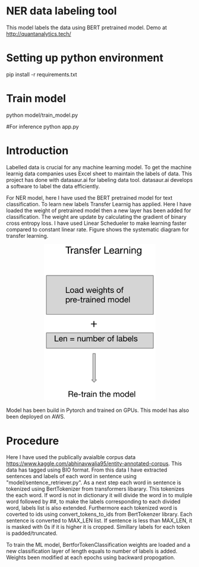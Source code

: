 # NER data labeling tool
This model labels the data using BERT pretrained model.
Demo at http://quantanalytics.tech/
# Setting up python environment 

pip install -r requirements.txt

# Train model 
python model/train_model.py

#For inference
python app.py


# Introduction

Labelled data is crucial for any machine learning model. To get the machine learnig data companies uses Excel sheet to maintain the labels of data. This project has done with datasaur.ai for labeling data tool. datasaur.ai develops a software to label the data efficiently. 

For NER model, here I have used the BERT pretrained model for text classification.  To learn new labels Transfer Learnig has applied. Here I have loaded the weight of pretrained model then a new layer has been added for classification. The weight are update by calculating the gradient of binary cross entropy loss. I have used Linear Schedueler to make learning faster compared to constant linear rate. Figure shows the systematic diagram for transfer learning. 
<p align="center">
<img src="TL.png" width="300">
</p>

Model has been build in Pytorch and trained on GPUs. This model has also been deployed on AWS.

 
# Procedure

Here I have used the publically avaialble corpus data https://www.kaggle.com/abhinavwalia95/entity-annotated-corpus. This data has tagged using BIO format. From this data I have extracted sentences and labels of each word in sentence using "model/sentence_retriever.py". As a next step each word in sentence is tokenized using BertTokenizer from transformers libarary. This tokenizes the each word. If word is not in dictionary it will divide the word in to muliple word followed by ##, to make the labels corresponding to each divided word, labels list is also extended. 
Furthermore each tokenized word is coverted to ids using convert_tokens_to_ids from BertTokenzer library. Each sentence is converted to MAX_LEN list. If sentence is less than MAX_LEN, it is masked with 0s if it is higher it is cropped. Simillary labels for each token is padded/truncated. 

To train the ML model, BertforTokenClassification weights are loaded and a new classification layer of length equals to number of labels is added. Weights been modified at each epochs using backward propogation.  

